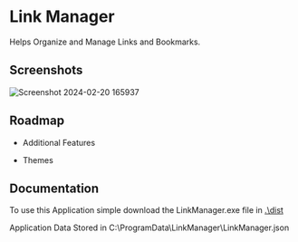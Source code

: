 
# Link Manager
Helps Organize and Manage Links and Bookmarks.



## Screenshots

![Screenshot 2024-02-20 165937](https://github.com/PrasenKakade21/Link-Bookmark-Manager/assets/65662813/143166a8-ba36-4e0e-bdd4-cc8da247891b)


## Roadmap

- Additional Features 

- Themes




## Documentation

To use this Application simple download the LinkManager.exe file in [.\dist](https://github.com/PrasenKakade21/Link-Bookmark-Manager/tree/master/dist)

Application Data Stored in
C:\ProgramData\LinkManager\LinkManager.json

